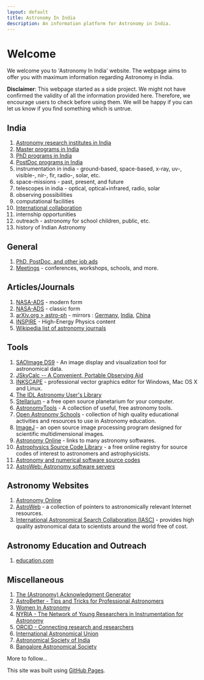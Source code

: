 ```yaml
---
layout: default
title: Astronomy In India
description: An information platform for Astronomy in India.
---
```

# Welcome 

We welcome you to 'Astronomy In India' website. The webpage aims to offer you with maximum information regarding Astronomy in India.

__Disclaimer__: This webpage started as a side project. We might not have confirmed the validity of all the information provided here. Therefore, we encourage users to check before using them. We will be happy if you can let us know if you find something which is untrue. 

## India
1. [Astronomy research institutes in India](./pages/institutes.md)
2. [Master programs in India](./pages/masters_india.md)
3. [PhD programs in India](./pages/phd_india.md)
4. [PostDoc programs in India](./pages/postdoc_india.md)
5. instrumentation in india - ground-based, space-based, x-ray, uv-, visible-, nir-, fir, radio-, solar, etc.
6. space-missions - past, present, and future
7. telescopes in india - optical, optical+infrared, radio, solar
8. observing possibilities
9. computational facilities
10. [International collaboration](./pages/india_int_collab.md)
12. internship opportunities
13. outreach - astronomy for school children, public, etc.
14. history of Indian Astronomy


## General

1. [PhD, PostDoc, and other job ads](./pages/phd_postdoc_ad.md)
2. [Meetings](./pages/meetings.md) - conferences, workshops, schools, and more.

## Articles/Journals
1. [NASA-ADS](https://ui.adsabs.harvard.edu) - modern form
2. [NASA-ADS](https://ui.adsabs.harvard.edu/classic-form) - classic form
3. [arXiv.org > astro-ph](https://arxiv.org/archive/astro-ph) - mirrors : [Germany](http://de.arxiv.org), [India](http://in.arxiv.org), [China](http://arxivsi.las.ac.cn/home.htm;jsessionid=824B7F9CED8C85D0B8C65ACE4384AFA3)
4. [INSPIRE](https://inspirehep.net) - High-Energy Physics content
5. [Wikipedia list of astronomy journals](https://en.wikipedia.org/wiki/List_of_astronomy_journals)


## Tools

1. [SAOImage DS9](https://sites.google.com/cfa.harvard.edu/saoimageds9/home) - An image display and visualization tool for astronomical data.
2. [JSkyCalc -- A Convenient, Portable Observing Aid](http://www.dartmouth.edu/~physics/labs/skycalc/flyer.html)
3. [INKSCAPE](https://inkscape.org) - professional vector graphics editor for Windows, Mac OS X and Linux.
4. [The IDL Astronomy User's Library](https://idlastro.gsfc.nasa.gov)
5. [Stellarium](https://stellarium.org) - a free open source planetarium for your computer.
6. [AstronomyTools](https://astronomy.tools) - A collection of useful, free astronomy tools.
7. [Open Astronomy Schools](https://open-astronomy-schools.org/tools/) -  collection of high quality educational activities and resources to use in Astronomy education.
8. [ImageJ](https://imagej.nih.gov/ij/download.html) - an open source image processing program designed for scientific multidimensional images.
9. [Astronomy Online](http://astronomyonline.org/AstronomySoftware.asp) - links to many astronomy softwares.
10. [Astrophysics Source Code Library](https://ascl.net) - a free online registry for source codes of interest to astronomers and astrophysicists.
11. [Astronomy and numerical software source codes](http://www.moshier.net)
12. [AstroWeb: Astronomy software servers](http://cdsweb.u-strasbg.fr/astroWeb/astroweb/software.html)

## Astronomy Websites
1. [Astronomy Online](http://astronomyonline.org/default.asp?Cate=Home)
2. [AstroWeb](http://cdsweb.u-strasbg.fr/astroWeb/astroweb.html) -  a collection of pointers to astronomically relevant Internet resources.
3. [International Astronomical Search Collaboration (IASC)](http://iasc.cosmosearch.org) - provides high quality astronomical data to scientists around the world free of cost.

## Astronomy Education and Outreach
1. [education.com](https://www.education.com/resources/earth-science/?referral_url=kidsastronomy.com)

## Miscellaneous 

1. [The (Astronomy) Acknowledgment Generator](http://astrofrog.github.io/acknowledgment-generator/)
2. [AstroBetter - Tips and Tricks for Professional Astronomers](https://www.astrobetter.com) 
3. [Women In Astronomy](http://womeninastronomy.blogspot.com)
4. [NYRIA - The Network of Young Researchers in Instrumentation for Astronomy](https://nyriastronomy.github.io/index.html)
5. [ORCID - Connecting research and researchers](https://orcid.org)
6. [International Astronomical Union](https://www.iau.org)
7. [Astronomical Society of India](https://astron-soc.in)
8. [Bangalore Astronomical Society](http://bas.org.in)



More to follow...


This site was built using [GitHub Pages](https://pages.github.com).
